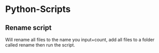 # Python-Scripts

## Rename script  
Will rename all files to the name you input+count, add all files to a folder called rename then run the script.  
